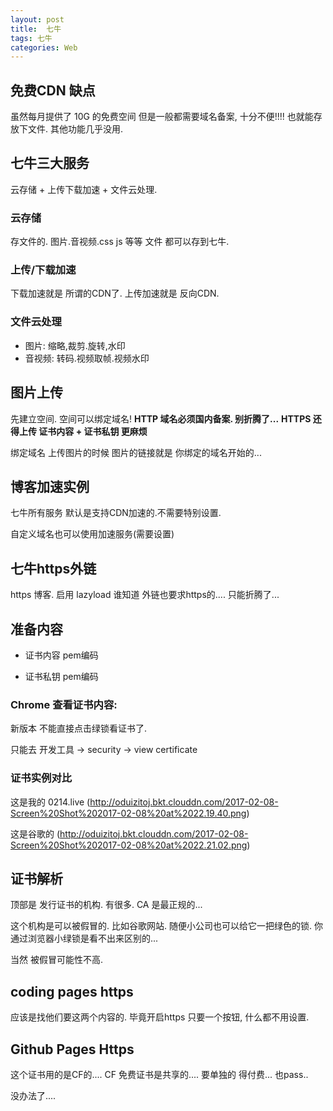 ```yaml
---
layout: post
title:  七牛
tags: 七牛
categories: Web
---
```



## 免费CDN 缺点

虽然每月提供了 10G 的免费空间
但是一般都需要域名备案, 十分不便!!!!
也就能存放下文件. 其他功能几乎没用.












## 七牛三大服务

云存储 + 上传下载加速 + 文件云处理.


### 云存储
存文件的.
图片.音视频.css js 等等 文件 都可以存到七牛.

### 上传/下载加速
下载加速就是 所谓的CDN了.
上传加速就是 反向CDN.

### 文件云处理

- 图片: 缩略,裁剪.旋转,水印
- 音视频: 转码.视频取帧.视频水印










## 图片上传

先建立空间.
空间可以绑定域名! 
**HTTP 域名必须国内备案. 别折腾了...**
**HTTPS 还得上传 证书内容 + 证书私钥 更麻烦**



绑定域名 上传图片的时候 图片的链接就是 你绑定的域名开始的...













## 博客加速实例

七牛所有服务 默认是支持CDN加速的.不需要特别设置.

自定义域名也可以使用加速服务(需要设置)







## 七牛https外链

https 博客. 启用 lazyload 谁知道 外链也要求https的....
只能折腾了...




## 准备内容

- 证书内容 pem编码







- 证书私钥 pem编码








### Chrome 查看证书内容:

新版本 不能直接点击绿锁看证书了.

只能去 开发工具 → security → view certificate



### 证书实例对比
这是我的 0214.live
![]()(http://oduizitoj.bkt.clouddn.com/2017-02-08-Screen%20Shot%202017-02-08%20at%2022.19.40.png)




这是谷歌的 
![]()(http://oduizitoj.bkt.clouddn.com/2017-02-08-Screen%20Shot%202017-02-08%20at%2022.21.02.png)




## 证书解析
顶部是 发行证书的机构.
有很多.  CA 是最正规的...

这个机构是可以被假冒的. 
比如谷歌网站.   随便小公司也可以给它一把绿色的锁.
你通过浏览器小绿锁是看不出来区别的...

当然 被假冒可能性不高.







## coding pages https
应该是找他们要这两个内容的.
毕竟开启https 只要一个按钮, 什么都不用设置.



## Github Pages Https
这个证书用的是CF的....
CF 免费证书是共享的....
要单独的 得付费...  也pass..

没办法了....












